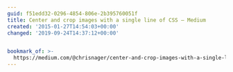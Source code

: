 ```yaml
---
guid: f51edd32-0296-4854-806e-2b395760051f
title: Center and crop images with a single line of CSS — Medium
created: '2015-01-27T14:54:03+00:00'
changed: '2019-09-24T14:37:12+00:00'


bookmark_of: >-
  https://medium.com/@chrisnager/center-and-crop-images-with-a-single-line-of-css-ad140d5b4a87
---
```




